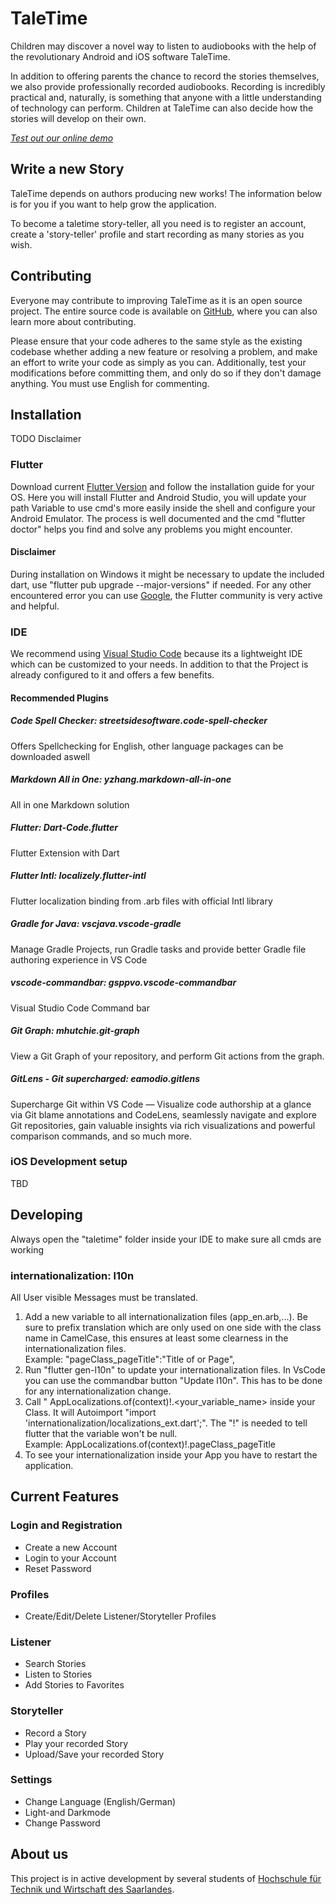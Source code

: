 # TaleTime

Children may discover a novel way to listen to audiobooks with the help of the revolutionary Android and iOS software TaleTime.

In addition to offering parents the chance to record the stories themselves, we also provide professionally recorded audiobooks. Recording is incredibly practical and, naturally, is something that anyone with a little understanding of technology can perform. Children at TaleTime can also decide how the stories will develop on their own.

<!-- <div class="d-lg-none">
    <p class="lead">
        <a href="app">Test out our online demo!</a>
    </p>
</div> -->
*[Test out our online demo](https://taletime-2022.web.app/#/)*

## Write a new Story

TaleTime depends on authors producing new works! The information below is for you if you want to help grow the application.

To become a taletime story-teller, all you need is to register an account, create a 'story-teller' profile and start recording as many stories as you wish. 


## Contributing

Everyone may contribute to improving TaleTime as it is an open source project. The entire source code is available on [GitHub](https://github.com/TaleTime/TaleTime_2/tree/main/taletime),  where you can also learn more about contributing.

Please ensure that your code adheres to the same style as the existing codebase whether adding a new feature or resolving a problem, and make an effort to write your code as simply as you can. Additionally, test your modifications before committing them, and only do so if they don't damage anything. You must use English for commenting.
## Installation
TODO Disclaimer
### Flutter
Download current [Flutter Version](https://docs.flutter.dev/get-started/install) and follow the installation guide for your OS. Here you will install Flutter and Android Studio, you will update your path Variable to use cmd's more easily inside the shell and configure your Android Emulator. The process is well documented and the cmd "flutter doctor" helps you find and solve any problems you might encounter. 
#### Disclaimer
During installation on Windows it might be necessary to update the included dart, use "flutter pub upgrade --major-versions" if needed. For any other encountered error you can use [Google](https://www.google.de/), the Flutter community is very active and helpful.

### IDE
We recommend using [Visual Studio Code](https://code.visualstudio.com/) because its a lightweight IDE which can be customized to your needs. In addition to that the Project is already configured to it and offers a few benefits.
#### Recommended Plugins
##### Code Spell Checker: streetsidesoftware.code-spell-checker
Offers Spellchecking for English, other language packages can be downloaded aswell 
##### Markdown All in One: yzhang.markdown-all-in-one
All in one Markdown solution
##### Flutter: Dart-Code.flutter
Flutter Extension with Dart
##### Flutter Intl: localizely.flutter-intl
Flutter localization binding from .arb files with official Intl library
##### Gradle for Java: vscjava.vscode-gradle
Manage Gradle Projects, run Gradle tasks and provide better Gradle file authoring experience in VS Code
##### vscode-commandbar: gsppvo.vscode-commandbar
Visual Studio Code Command bar
##### Git Graph: mhutchie.git-graph
View a Git Graph of your repository, and perform Git actions from the graph.
##### GitLens - Git supercharged: eamodio.gitlens
Supercharge Git within VS Code — Visualize code authorship at a glance via Git blame annotations and CodeLens, seamlessly navigate and explore Git repositories, gain valuable insights via rich visualizations and powerful comparison commands, and so much more.

### iOS Development setup 
TBD  

## Developing
Always open the "taletime" folder inside your IDE to make sure all cmds are working
### internationalization: l10n
All User visible Messages must be translated.

1. Add a new variable to all internationalization files (app_en.arb,...). Be sure to prefix translation which are only used on one side with the class name in CamelCase, this ensures at least some  clearness in the internationalization files.\
Example: "pageClass_pageTitle":"Title of or Page",
2. Run "flutter gen-l10n" to update your internationalization files. In VsCode you can use the commandbar button "Update l10n". This has to be done for any internationalization change.
3. Call " AppLocalizations.of(context)!.\<your_variable_name> inside your Class. It will Autoimport "import 'internationalization/localizations_ext.dart';". The "!" is needed to tell flutter that the variable won't be null.\
Example:  AppLocalizations.of(context)!.pageClass_pageTitle
4. To see your internationalization inside your App you have to restart the application.

## Current Features

### Login and Registration

- Create a new Account
- Login to your Account
- Reset Password

### Profiles

- Create/Edit/Delete Listener/Storyteller Profiles

### Listener

- Search Stories
- Listen to Stories
- Add Stories to Favorites

### Storyteller

- Record a Story
- Play your recorded Story
- Upload/Save your recorded Story

### Settings

- Change Language (English/German)
- Light-and Darkmode
- Change Password


## About us

This project is in active development by several students of [Hochschule für Technik und Wirtschaft des Saarlandes](http://www.htwsaar.de).

